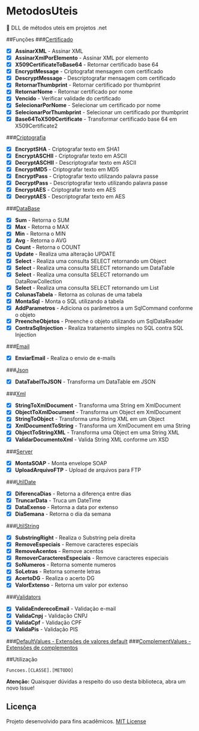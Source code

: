 # MetodosUteis
:octopus:  DLL de métodos uteis em projetos .net

##Funções
###[Certificado](Funcoes/Classes/Certificado.cs)
- [x] **AssinarXML** - Assinar XML
- [x] **AssinarXmlPorElemento** - Assinar XML por elemento
- [x] **X509CertificateToBase64** - Retornar certificado base 64
- [x] **EncryptMessage** - Criptografat mensagem com certificado
- [x] **DescryptMessage** - Descriptografar mensagem com certificado
- [x] **RetornarThumbprint** - Retornar certificado por thumbprint
- [x] **RetornarNome** - Retornar certificado por nome
- [x] **Vencido** - Verificar validade do certificado
- [x] **SelecionarPorNome** - Selecionar um certificado por nome
- [x] **SelecionarPorThumbprint** - Selecionar um certificado por thumbprint
- [x] **Base64ToX509Certificate** - Transformar certificado base 64 em X509Certificate2

###[Criptografia](Funcoes/Classes/Criptografia.cs)
- [x] **EncryptSHA** - Criptografar texto em SHA1
- [x] **EncryptASCHII** - Criptografar texto em ASCII
- [x] **DecryptASCHII** - Descriptografar texto em ASCII
- [x] **EncryptMD5** - Criptografar texto em MD5
- [x] **EncryptPass** - Criptografar texto utilizando palavra passe
- [x] **DecryptPass** - Descriptografar texto utilizando palavra passe
- [x] **EncryptAES** - Criptografar texto em AES
- [x] **DecryptAES** - Descriptografar texto em AES

###[DataBase](Funcoes/Classes/DataBase.cs)
- [x] **Sum** - Retorna o SUM
- [x] **Max** - Retorna o MAX
- [x] **Min** - Retorna o MIN
- [x] **Avg** - Retorna o AVG
- [x] **Count** - Retorna o COUNT
- [x] **Update** - Realiza uma alteração UPDATE
- [x] **Select** - Realiza uma consulta SELECT retornando um Object
- [x] **Select** - Realiza uma consulta SELECT retornando um DataTable
- [x] **Select** - Realiza uma consulta SELECT retornando um DataRowCollection
- [x] **Select** - Realiza uma consulta SELECT retornando um List
- [x] **ColunasTabela** - Retorna as colunas de uma tabela
- [x] **MontaSql** - Monta o SQL utilizando a tabela
- [x] **AddParametros** - Adiciona os parâmetros a um SqlCommand conforme o objeto
- [x] **PreencheObjetos** - Preenche o objeto utilizando um SqlDataReader
- [x] **ContraSqlInjection** - Realiza tratamento simples no SQL contra SQL Injection

###[Email](Funcoes/Classes/Email.cs)
- [x] **EnviarEmail** - Realiza o envio de e-mails

###[Json](Funcoes/Classes/Json.cs)
- [x] **DataTabelToJSON** - Transforma um DataTable em JSON

###[Xml](Funcoes/Classes/Xml.cs)
- [x] **StringToXmlDocument** - Transforma uma String em XmlDocument
- [x] **ObjectToXmlDocument** - Transforma um Object em XmlDocument
- [x] **StringToObject** - Transforma uma String XML em um Object
- [x] **XmlDocumentToString** - Transforma um XmlDocument em uma String
- [x] **ObjectToStringXML** - Transforma uma Object em uma String XML
- [x] **ValidarDocumentoXml** - Valida String XML conforme um XSD

###[Server](Funcoes/Classes/Server.cs)
- [x] **MontaSOAP** - Monta envelope SOAP
- [x] **UploadArquivoFTP** - Upload de arquivos para FTP

###[UtilDate](Funcoes/Classes/UtilDate.cs)
- [x] **DiferencaDias** - Retorna a diferença entre dias
- [x] **TruncarData** - Truca um DateTime
- [x] **DataExenso** - Retorna a data por extenso
- [x] **DiaSemana** - Retorna o dia da semana

###[UtilString](Funcoes/Classes/UtilString.cs)
- [x] **SubstringRight** - Realiza o Substring pela direita
- [x] **RemoveEspeciais** - Remove caracteres especiais
- [x] **RemoveAcentos** - Remove acentos
- [x] **RemoverCaracteresEspeciais** - Remove caracteres especiais
- [x] **SoNumeros** - Retorna somente numeros
- [x] **SoLetras** - Retorna somente letras
- [x] **AcertoDG** - Realiza o acerto DG
- [x] **ValorExtenso** - Retorna um valor por extenso

###[Validators](Funcoes/Classes/Validators.cs)
- [x] **ValidaEnderecoEmail** - Validação e-mail
- [x] **ValidaCnpj** - Validação CNPJ
- [x] **ValidaCpf** - Validação CPF
- [x] **ValidaPis** - Validação PIS

###[DefaultValues - Extensões de valores default](Funcoes/Values/DefaultValues.cs)
###[ComplementValues - Extensões de complementos](Funcoes/Values/ComplementValues.cs)

##Utilização

```
Funcoes.[CLASSE].[METODO]
```

**Atenção:**
Quaisquer dúvidas a respeito do uso desta biblioteca, abra um novo Issue!

## Licença
Projeto desenvolvido para fins acadêmicos.
[MIT License](./LICENSE)
